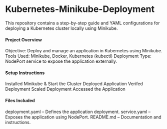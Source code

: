 # Kubernetes-Minikube-Deployment
This repository contains a step-by-step guide and YAML configurations for deploying a Kubernetes cluster locally using Minikube.

#### Project Overview
Objective: Deploy and manage an application in Kubernetes using Minikube.
Tools Used: Minikube, Docker, Kubernetes (kubectl)
Deployment Type: NodePort service to expose the application externally.

#### Setup Instructions
Installed Minikube & Start the Cluster
Deployed Application
Verifed Deployment
Scaled Deployment
Accessed the Application

#### Files Included
deployment.yaml – Defines the application deployment.
service.yaml – Exposes the application using NodePort.
README.md – Documentation and instructions.

